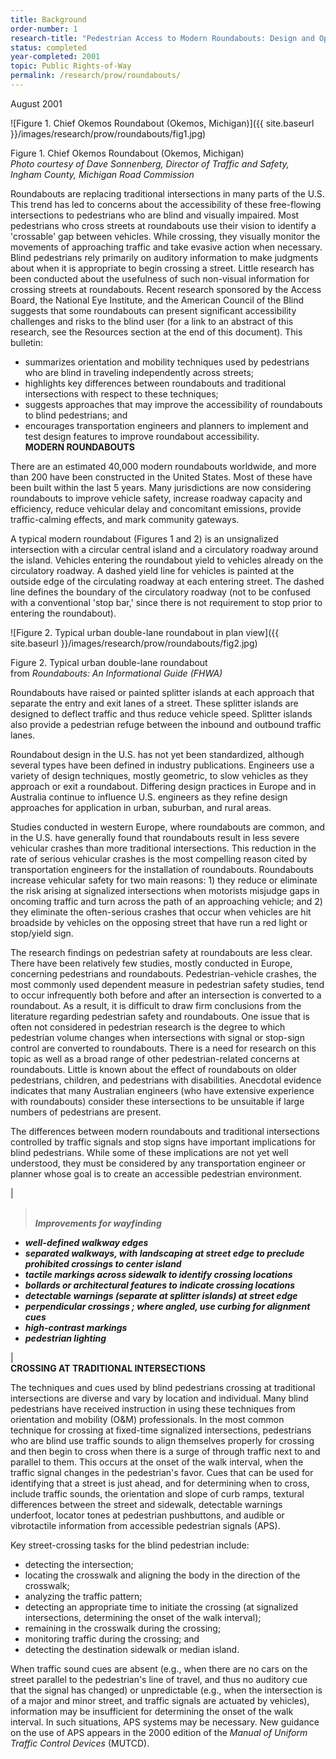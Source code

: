 ```yaml
---
title: Background
order-number: 1
research-title: "Pedestrian Access to Modern Roundabouts: Design and Operational Issues for Pedestrians who are Blind"
status: completed
year-completed: 2001
topic: Public Rights-of-Way
permalink: /research/prow/roundabouts/
---
```


August 2001

![Figure 1. Chief Okemos Roundabout (Okemos, Michigan)]({{ site.baseurl }}/images/research/prow/roundabouts/fig1.jpg)

Figure 1. Chief Okemos Roundabout (Okemos, Michigan)\
*Photo courtesy of Dave Sonnenberg, Director of Traffic and Safety,\
Ingham County, Michigan Road Commission*

Roundabouts are replacing traditional intersections in many parts of the U.S. This trend has led to concerns about the accessibility of these free-flowing intersections to pedestrians who are blind and visually impaired. Most pedestrians who cross streets at roundabouts use their vision to identify a 'crossable' gap between vehicles. While crossing, they visually monitor the movements of approaching traffic and take evasive action when necessary. Blind pedestrians rely primarily on auditory information to make judgments about when it is appropriate to begin crossing a street. Little research has been conducted about the usefulness of such non-visual information for crossing streets at roundabouts. Recent research sponsored by the Access Board, the National Eye Institute, and the American Council of the Blind suggests that some roundabouts can present significant accessibility challenges and risks to the blind user (for a link to an abstract of this research, see the Resources section at the end of this document). This bulletin:

-   summarizes orientation and mobility techniques used by pedestrians who are blind in traveling independently across streets;
-   highlights key differences between roundabouts and traditional intersections with respect to these techniques;
-   suggests approaches that may improve the accessibility of roundabouts to blind pedestrians; and
-   encourages transportation engineers and planners to implement and test design features to improve roundabout accessibility.\
**MODERN ROUNDABOUTS**

There are an estimated 40,000 modern roundabouts worldwide, and more than 200 have been constructed in the United States. Most of these have been built within the last 5 years. Many jurisdictions are now considering roundabouts to improve vehicle safety, increase roadway capacity and efficiency, reduce vehicular delay and concomitant emissions, provide traffic-calming effects, and mark community gateways.

A typical modern roundabout (Figures 1 and 2) is an unsignalized intersection with a circular central island and a circulatory roadway around the island. Vehicles entering the roundabout yield to vehicles already on the circulatory roadway. A dashed yield line for vehicles is painted at the outside edge of the circulating roadway at each entering street. The dashed line defines the boundary of the circulatory roadway (not to be confused with a conventional 'stop bar,' since there is not requirement to stop prior to entering the roundabout).

![Figure 2. Typical urban double-lane roundabout in plan view]({{ site.baseurl }}/images/research/prow/roundabouts/fig2.jpg)

Figure 2. Typical urban double-lane roundabout\
from *Roundabouts: An Informational Guide* *(FHWA)*

Roundabouts have raised or painted splitter islands at each approach that separate the entry and exit lanes of a street. These splitter islands are designed to deflect traffic and thus reduce vehicle speed. Splitter islands also provide a pedestrian refuge between the inbound and outbound traffic lanes.

Roundabout design in the U.S. has not yet been standardized, although several types have been defined in industry publications. Engineers use a variety of design techniques, mostly geometric, to slow vehicles as they approach or exit a roundabout. Differing design practices in Europe and in Australia continue to influence U.S. engineers as they refine design approaches for application in urban, suburban, and rural areas.

Studies conducted in western Europe, where roundabouts are common, and in the U.S. have generally found that roundabouts result in less severe vehicular crashes than more traditional intersections. This reduction in the rate of serious vehicular crashes is the most compelling reason cited by transportation engineers for the installation of roundabouts. Roundabouts increase vehicular safety for two main reasons: 1) they reduce or eliminate the risk arising at signalized intersections when motorists misjudge gaps in oncoming traffic and turn across the path of an approaching vehicle; and 2) they eliminate the often-serious crashes that occur when vehicles are hit broadside by vehicles on the opposing street that have run a red light or stop/yield sign.

The research findings on pedestrian safety at roundabouts are less clear. There have been relatively few studies, mostly conducted in Europe, concerning pedestrians and roundabouts. Pedestrian-vehicle crashes, the most commonly used dependent measure in pedestrian safety studies, tend to occur infrequently both before and after an intersection is converted to a roundabout. As a result, it is difficult to draw firm conclusions from the literature regarding pedestrian safety and roundabouts. One issue that is often not considered in pedestrian research is the degree to which pedestrian volume changes when intersections with signal or stop-sign control are converted to roundabouts. There is a need for research on this topic as well as a broad range of other pedestrian-related concerns at roundabouts. Little is known about the effect of roundabouts on older pedestrians, children, and pedestrians with disabilities. Anecdotal evidence indicates that many Australian engineers (who have extensive experience with roundabouts) consider these intersections to be unsuitable if large numbers of pedestrians are present.

The differences between modern roundabouts and traditional intersections controlled by traffic signals and stop signs have important implications for blind pedestrians. While some of these implications are not yet well understood, they must be considered by any transportation engineer or planner whose goal is to create an accessible pedestrian environment.

|

> ***\
> Improvements for wayfinding***

-   ***well-defined walkway edges***
-   ***separated walkways, with landscaping at street edge to preclude prohibited crossings to center island***
-   ***tactile markings across sidewalk to identify crossing locations***
-   ***bollards or architectural features to indicate crossing locations***
-   ***detectable warnings (separate at splitter islands) at street edge***
-   ***perpendicular crossings ; where angled, use curbing for alignment cues***
-   ***high-contrast markings***
-   ***pedestrian lighting***

 |\
**CROSSING AT TRADITIONAL INTERSECTIONS**

The techniques and cues used by blind pedestrians crossing at traditional intersections are diverse and vary by location and individual. Many blind pedestrians have received instruction in using these techniques from orientation and mobility (O&M) professionals. In the most common technique for crossing at fixed-time signalized intersections, pedestrians who are blind use traffic sounds to align themselves properly for crossing and then begin to cross when there is a surge of through traffic next to and parallel to them. This occurs at the onset of the walk interval, when the traffic signal changes in the pedestrian's favor. Cues that can be used for identifying that a street is just ahead, and for determining when to cross, include traffic sounds, the orientation and slope of curb ramps, textural differences between the street and sidewalk, detectable warnings underfoot, locator tones at pedestrian pushbuttons, and audible or vibrotactile information from accessible pedestrian signals (APS).

Key street-crossing tasks for the blind pedestrian include:

-   detecting the intersection;
-   locating the crosswalk and aligning the body in the direction of the crosswalk;
-   analyzing the traffic pattern;
-   detecting an appropriate time to initiate the crossing (at signalized intersections, determining the onset of the walk interval);
-   remaining in the crosswalk during the crossing;
-   monitoring traffic during the crossing; and
-   detecting the destination sidewalk or median island.

When traffic sound cues are absent (e.g., when there are no cars on the street parallel to the pedestrian's line of travel, and thus no auditory cue that the signal has changed) or unpredictable (e.g., when the intersection is of a major and minor street, and traffic signals are actuated by vehicles), information may be insufficient for determining the onset of the walk interval. In such situations, APS systems may be necessary. New guidance on the use of APS appears in the 2000 edition of the *Manual of Uniform Traffic Control Devices* (MUTCD).